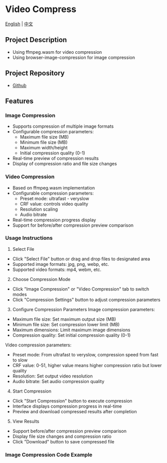 # Video Compress

[English](README.md) | [中文](README-zh.md)

## Project Description

- Using ffmpeg.wasm for video compression
- Using browser-image-compression for image compression

## Project Repository

- [Github](https://github.com/xingyuan-chen/video-compress)

## Features

### Image Compression
- Supports compression of multiple image formats
- Configurable compression parameters:
  - Maximum file size (MB)
  - Minimum file size (MB)
  - Maximum width/height
  - Initial compression quality (0-1)
- Real-time preview of compression results
- Display of compression ratio and file size changes

### Video Compression
- Based on ffmpeg.wasm implementation
- Configurable compression parameters:
  - Preset mode: ultrafast - veryslow
  - CRF value: controls video quality
  - Resolution scaling
  - Audio bitrate
- Real-time compression progress display
- Support for before/after compression preview comparison

### Usage Instructions

1. Select File
- Click "Select File" button or drag and drop files to designated area
- Supported image formats: jpg, png, webp, etc.
- Supported video formats: mp4, webm, etc.

2. Choose Compression Mode
- Click "Image Compression" or "Video Compression" tab to switch modes
- Click "Compression Settings" button to adjust compression parameters

3. Configure Compression Parameters
Image compression parameters:
- Maximum file size: Set maximum output size (MB)
- Minimum file size: Set compression lower limit (MB)
- Maximum dimensions: Limit maximum image dimensions
- Compression quality: Set initial compression quality (0-1)

Video compression parameters:
- Preset mode: From ultrafast to veryslow, compression speed from fast to slow
- CRF value: 0-51, higher value means higher compression ratio but lower quality
- Resolution: Set output video resolution
- Audio bitrate: Set audio compression quality

4. Start Compression
- Click "Start Compression" button to execute compression
- Interface displays compression progress in real-time
- Preview and download compressed results after completion

5. View Results
- Support before/after compression preview comparison
- Display file size changes and compression ratio
- Click "Download" button to save compressed file

### Image Compression Code Example
